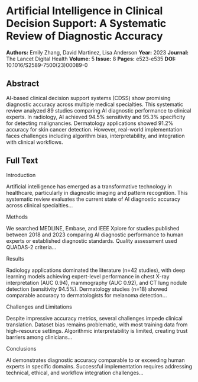 # Artificial Intelligence in Clinical Decision Support: A Systematic Review of Diagnostic Accuracy

**Authors:** Emily Zhang, David Martinez, Lisa Anderson
**Year:** 2023
**Journal:** The Lancet Digital Health
**Volume:** 5
**Issue:** 8
**Pages:** e523-e535
**DOI:** 10.1016/S2589-7500(23)00089-0

## Abstract
AI-based clinical decision support systems (CDSS) show promising diagnostic accuracy across multiple medical specialties. This systematic review analyzed 89 studies comparing AI diagnostic performance to clinical experts. In radiology, AI achieved 94.5% sensitivity and 95.3% specificity for detecting malignancies. Dermatology applications showed 91.2% accuracy for skin cancer detection. However, real-world implementation faces challenges including algorithm bias, interpretability, and integration with clinical workflows.

## Full Text
Introduction

Artificial intelligence has emerged as a transformative technology in healthcare, particularly in diagnostic imaging and pattern recognition. This systematic review evaluates the current state of AI diagnostic accuracy across clinical specialties...

Methods

We searched MEDLINE, Embase, and IEEE Xplore for studies published between 2018 and 2023 comparing AI diagnostic performance to human experts or established diagnostic standards. Quality assessment used QUADAS-2 criteria...

Results

Radiology applications dominated the literature (n=42 studies), with deep learning models achieving expert-level performance in chest X-ray interpretation (AUC 0.94), mammography (AUC 0.92), and CT lung nodule detection (sensitivity 94.5%). Dermatology studies (n=18) showed comparable accuracy to dermatologists for melanoma detection...

Challenges and Limitations

Despite impressive accuracy metrics, several challenges impede clinical translation. Dataset bias remains problematic, with most training data from high-resource settings. Algorithmic interpretability is limited, creating trust barriers among clinicians...

Conclusions

AI demonstrates diagnostic accuracy comparable to or exceeding human experts in specific domains. Successful implementation requires addressing technical, ethical, and workflow integration challenges...
